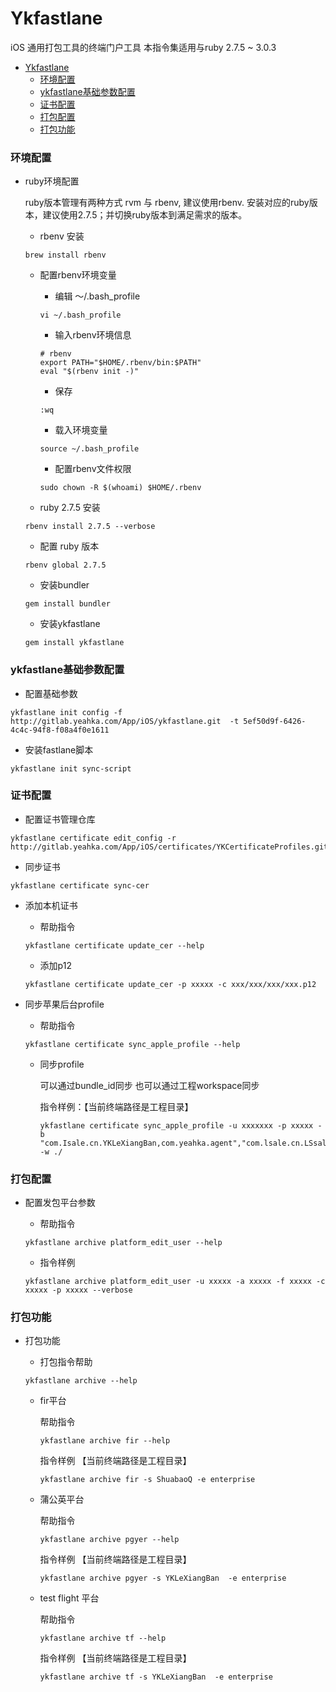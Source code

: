 # Ykfastlane

iOS 通用打包工具的终端门户工具
本指令集适用与ruby 2.7.5 ~ 3.0.3

- [Ykfastlane](#ykfastlane)
    - [环境配置](#环境配置)
    - [ykfastlane基础参数配置](#ykfastlane基础参数配置)
    - [证书配置](#证书配置)
    - [打包配置](#打包配置)
    - [打包功能](#打包功能)

### 环境配置

- ruby环境配置

  ruby版本管理有两种方式 rvm 与 rbenv, 建议使用rbenv.
安装对应的ruby版本，建议使用2.7.5；并切换ruby版本到满足需求的版本。</br>

  - rbenv 安装

  ```shell
  brew install rbenv
  ```

  - 配置rbenv环境变量
  
    - 编辑 ～/.bash_profile
  
    ```shell
    vi ~/.bash_profile
    ```

    - 输入rbenv环境信息

    ```shell
    # rbenv
    export PATH="$HOME/.rbenv/bin:$PATH"
    eval "$(rbenv init -)"
    ```

    - 保存

    ```shell
    :wq
    ```

    - 载入环境变量

    ```shell
    source ~/.bash_profile
    ```

    - 配置rbenv文件权限

    ```shell
    sudo chown -R $(whoami) $HOME/.rbenv
    ```

  - ruby 2.7.5 安装

  ```shell
  rbenv install 2.7.5 --verbose
  ```
  
  - 配置 ruby 版本

  ```shell
  rbenv global 2.7.5
  ```

  - 安装bundler

  ```shell
  gem install bundler
  ```

  - 安装ykfastlane

  ```shell
  gem install ykfastlane
  ```

### ykfastlane基础参数配置

- 配置基础参数
  
```shell
ykfastlane init config -f http://gitlab.yeahka.com/App/iOS/ykfastlane.git  -t 5ef50d9f-6426-4c4c-94f8-f08a4f0e1611
```

- 安装fastlane脚本

```shell
ykfastlane init sync-script
```

### 证书配置

- 配置证书管理仓库
```shell
ykfastlane certificate edit_config -r http://gitlab.yeahka.com/App/iOS/certificates/YKCertificateProfiles.git
```

- 同步证书

```shell
ykfastlane certificate sync-cer
```

- 添加本机证书
    
  - 帮助指令
  
  ```shell
  ykfastlane certificate update_cer --help
  ```

  - 添加p12

  ```shell
  ykfastlane certificate update_cer -p xxxxx -c xxx/xxx/xxx/xxx.p12
  ```

- 同步苹果后台profile

  - 帮助指令
  ```shell
  ykfastlane certificate sync_apple_profile --help
  ```
  - 同步profile
  
    可以通过bundle_id同步
    也可以通过工程workspace同步
  
    指令样例：【当前终端路径是工程目录】
    ```shell
    ykfastlane certificate sync_apple_profile -u xxxxxxx -p xxxxx -b "com.Isale.cn.YKLeXiangBan,com.yeahka.agent","com.lsale.cn.LSsaleChainForIpad,com.topsida.lyl","com.YeahKa.KuaiFuBa","com.YeahKa.KuaiFuBa123" -w ./
    ```

### 打包配置

- 配置发包平台参数

  - 帮助指令
  ```shell
  ykfastlane archive platform_edit_user --help
  ```
  - 指令样例
  ```shell
  ykfastlane archive platform_edit_user -u xxxxx -a xxxxx -f xxxxx -c xxxxx -p xxxxx --verbose
  ```

### 打包功能
- 打包功能
  
  - 打包指令帮助
  ```shell
  ykfastlane archive --help
  ```
  
  - fir平台
    
    帮助指令
    ```shell
    ykfastlane archive fir --help
    ```
    
     指令样例 【当前终端路径是工程目录】
     ```shell
     ykfastlane archive fir -s ShuabaoQ -e enterprise
     ```

  - 蒲公英平台

    帮助指令
    ```shell
    ykfastlane archive pgyer --help
    ```

    指令样例 【当前终端路径是工程目录】
    ```shell
    ykfastlane archive pgyer -s YKLeXiangBan  -e enterprise
    ```

  - test flight 平台

    帮助指令
    ```shell
    ykfastlane archive tf --help
    ```

    指令样例 【当前终端路径是工程目录】
    ```shell
    ykfastlane archive tf -s YKLeXiangBan  -e enterprise
    ```